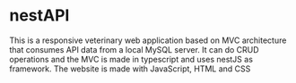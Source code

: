 # nestAPI
This is a responsive veterinary web application based on MVC architecture that consumes API data from a local MySQL server.
It can do CRUD operations and the MVC is made in typescript and uses nestJS as framework. The website is made with JavaScript, HTML and CSS
